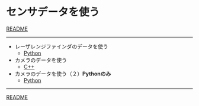 # センサデータを使う

[README](../README.md)

---

- レーザレンジファインダのデータを使う
  - [Python](./laser_01_py.md)
- カメラのデータを使う
  - [C++](./camera_01_cpp.md)
- カメラのデータを使う（２）**Pythonのみ**
  - [Python](./camera_02_py.md)

---

[README](../README.md)
